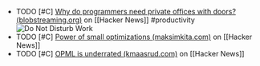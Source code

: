 - TODO [#C] [Why do programmers need private offices with doors? (blobstreaming.org)](https://news.ycombinator.com/item?id=39204775) on [[Hacker News]] #productivity
  <img src="https://web.archive.org/web/20141031102800im_/http://d2b96ra3bt6d2m.cloudfront.net/unsafe/https://www.filepicker.io/api/file/0QXc5MDgTP2lBdaj8EZU" alt="Do Not Disturb Work" class="article-cover invert" />
- TODO [#C] [Power of small optimizations (maksimkita.com)](https://news.ycombinator.com/item?id=39318571) on [[Hacker News]]
- TODO [#C] [OPML is underrated (kmaasrud.com)](https://news.ycombinator.com/item?id=39324847) on [[Hacker News]]